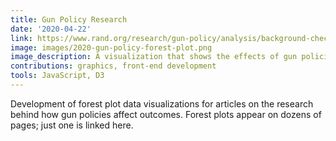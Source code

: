 ```yaml
---
title: Gun Policy Research
date: '2020-04-22'
link: https://www.rand.org/research/gun-policy/analysis/background-checks/violent-crime.html
image: images/2020-gun-policy-forest-plot.png
image_description: A visualization that shows the effects of gun policies on violent crime.
contributions: graphics, front-end development
tools: JavaScript, D3
---
```


Development of forest plot data visualizations for articles on the research behind how gun policies affect outcomes. Forest plots appear on dozens of pages; just one is linked here.
